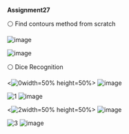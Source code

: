  **Assignment27**

⚪ Find contours method from scratch

![image](https://user-images.githubusercontent.com/76538787/161817085-b1290c28-dae9-417f-a1c4-6609762f964d.png)

![image](https://user-images.githubusercontent.com/76538787/161817150-2ef641a5-6b5b-46d3-926e-602ac0e255b6.png)


⚪ Dice Recognition

<![0](https://user-images.githubusercontent.com/76538787/161817272-f8450fcf-4a97-4014-8403-b24c8283ccdc.jpg)width=50% height=50%>
![image](https://user-images.githubusercontent.com/76538787/161817315-9b9811c6-cbeb-4346-9425-90474d895fe5.png)

![1](https://user-images.githubusercontent.com/76538787/161817337-17cfe19a-16cb-463d-b192-0a2f5e29cfda.jpg)
![image](https://user-images.githubusercontent.com/76538787/161817405-554f25e9-014a-41c6-acae-60be5d21bc1a.png)

<![2](https://user-images.githubusercontent.com/76538787/161817414-d4b0a325-e0e9-4ed2-96e5-ddba0eb56675.jpg)width=50% height=50%>
![image](https://user-images.githubusercontent.com/76538787/161817480-958f21a8-7932-4927-8498-e725ebe0f027.png)

![3](https://user-images.githubusercontent.com/76538787/161817488-841f08ef-44aa-4beb-ad1b-48cc884de743.jpg)
![image](https://user-images.githubusercontent.com/76538787/161817539-94e0c4aa-2fdd-4445-a9d7-59cd0dfbbab6.png)
